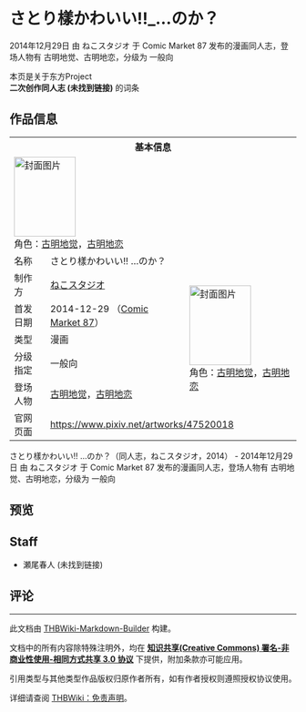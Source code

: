 # さとり樣かわいい!!_…のか？

<!-- source html: G:\repos\THBWiki-Markdown-Builder\THBWikiMarkdown\Temp\main\4\46\ns0%3A%E3%81%95%E3%81%A8%E3%82%8A%E6%A8%A3%E3%81%8B%E3%82%8F%E3%81%84%E3%81%84%21%21_%E2%80%A6%E3%81%AE%E3%81%8B%EF%BC%9F.html -->

2014年12月29日 由 ねこスタジオ 于 Comic Market 87 发布的漫画同人志，登场人物有 古明地觉、古明地恋，分级为 一般向

本页是关于东方Project  
 **二次创作同人志 (未找到链接)** 的词条
## 作品信息

<table><tbody><tr><th colspan="3">基本信息</th></tr><tr><td class="cover-artwork-mobile" colspan="2"><a href="./文件-さとり樣かわいい!!_…のか？封面.jpg.md" class="image" title="封面图片"><img alt="封面图片" src="https://upload.thwiki.cc/thumb/a/a8/%E3%81%95%E3%81%A8%E3%82%8A%E6%A8%A3%E3%81%8B%E3%82%8F%E3%81%84%E3%81%84%21%21_%E2%80%A6%E3%81%AE%E3%81%8B%EF%BC%9F%E5%B0%81%E9%9D%A2.jpg/108px-%E3%81%95%E3%81%A8%E3%82%8A%E6%A8%A3%E3%81%8B%E3%82%8F%E3%81%84%E3%81%84%21%21_%E2%80%A6%E3%81%AE%E3%81%8B%EF%BC%9F%E5%B0%81%E9%9D%A2.jpg" decoding="async" loading="lazy" width="108" height="140" srcset="https://upload.thwiki.cc/thumb/a/a8/%E3%81%95%E3%81%A8%E3%82%8A%E6%A8%A3%E3%81%8B%E3%82%8F%E3%81%84%E3%81%84%21%21_%E2%80%A6%E3%81%AE%E3%81%8B%EF%BC%9F%E5%B0%81%E9%9D%A2.jpg/163px-%E3%81%95%E3%81%A8%E3%82%8A%E6%A8%A3%E3%81%8B%E3%82%8F%E3%81%84%E3%81%84%21%21_%E2%80%A6%E3%81%AE%E3%81%8B%EF%BC%9F%E5%B0%81%E9%9D%A2.jpg 1.5x, https://upload.thwiki.cc/thumb/a/a8/%E3%81%95%E3%81%A8%E3%82%8A%E6%A8%A3%E3%81%8B%E3%82%8F%E3%81%84%E3%81%84%21%21_%E2%80%A6%E3%81%AE%E3%81%8B%EF%BC%9F%E5%B0%81%E9%9D%A2.jpg/217px-%E3%81%95%E3%81%A8%E3%82%8A%E6%A8%A3%E3%81%8B%E3%82%8F%E3%81%84%E3%81%84%21%21_%E2%80%A6%E3%81%AE%E3%81%8B%EF%BC%9F%E5%B0%81%E9%9D%A2.jpg 2x" data-file-width="930" data-file-height="1200"></a><div class="cover-char">角色：<a href="./古明地觉.md" title="古明地觉">古明地觉</a>，<a href="./古明地恋.md" title="古明地恋">古明地恋</a></div></td>
</tr><tr><td class="label">名称</td><td colspan="2"> さとり樣かわいい!! …のか？ </td></tr><tr><td class="label">制作方</td><td><a href="./ねこスタジオ.md" title="ねこスタジオ">ねこスタジオ</a></td><td class="cover-artwork" rowspan="5" style="min-width:140px;"><a href="./文件-さとり樣かわいい!!_…のか？封面.jpg.md" class="image" title="封面图片"><img alt="封面图片" src="https://upload.thwiki.cc/thumb/a/a8/%E3%81%95%E3%81%A8%E3%82%8A%E6%A8%A3%E3%81%8B%E3%82%8F%E3%81%84%E3%81%84%21%21_%E2%80%A6%E3%81%AE%E3%81%8B%EF%BC%9F%E5%B0%81%E9%9D%A2.jpg/108px-%E3%81%95%E3%81%A8%E3%82%8A%E6%A8%A3%E3%81%8B%E3%82%8F%E3%81%84%E3%81%84%21%21_%E2%80%A6%E3%81%AE%E3%81%8B%EF%BC%9F%E5%B0%81%E9%9D%A2.jpg" decoding="async" loading="lazy" width="108" height="140" srcset="https://upload.thwiki.cc/thumb/a/a8/%E3%81%95%E3%81%A8%E3%82%8A%E6%A8%A3%E3%81%8B%E3%82%8F%E3%81%84%E3%81%84%21%21_%E2%80%A6%E3%81%AE%E3%81%8B%EF%BC%9F%E5%B0%81%E9%9D%A2.jpg/163px-%E3%81%95%E3%81%A8%E3%82%8A%E6%A8%A3%E3%81%8B%E3%82%8F%E3%81%84%E3%81%84%21%21_%E2%80%A6%E3%81%AE%E3%81%8B%EF%BC%9F%E5%B0%81%E9%9D%A2.jpg 1.5x, https://upload.thwiki.cc/thumb/a/a8/%E3%81%95%E3%81%A8%E3%82%8A%E6%A8%A3%E3%81%8B%E3%82%8F%E3%81%84%E3%81%84%21%21_%E2%80%A6%E3%81%AE%E3%81%8B%EF%BC%9F%E5%B0%81%E9%9D%A2.jpg/217px-%E3%81%95%E3%81%A8%E3%82%8A%E6%A8%A3%E3%81%8B%E3%82%8F%E3%81%84%E3%81%84%21%21_%E2%80%A6%E3%81%AE%E3%81%8B%EF%BC%9F%E5%B0%81%E9%9D%A2.jpg 2x" data-file-width="930" data-file-height="1200"></a><div class="cover-char">角色：<a href="./古明地觉.md" title="古明地觉">古明地觉</a>，<a href="./古明地恋.md" title="古明地恋">古明地恋</a></div></td>
</tr><tr><td class="label">首发日期</td><td>2014-12-29&#160;（<a href="/展会作品列表?e=Comic+Market%2387">Comic Market 87</a>）</td></tr><tr><td class="label">类型</td><td>漫画</td></tr><tr><td class="label">分级指定</td><td>一般向</td></tr><tr><td class="label">登场人物</td><td><a href="./古明地觉.md" title="古明地觉">古明地觉</a>，<a href="./古明地恋.md" title="古明地恋">古明地恋</a></td></tr>
<tr><td class="label">官网页面</td><td colspan="2"><a rel="nofollow" class="external free" href="https://www.pixiv.net/artworks/47520018">https://www.pixiv.net/artworks/47520018</a></td></tr></tbody></table>

さとり樣かわいい!! …のか？（同人志，ねこスタジオ，2014） - 2014年12月29日 由 ねこスタジオ 于 Comic Market 87 发布的漫画同人志，登场人物有 古明地觉、古明地恋，分级为 一般向
## 预览
## Staff
- 瀬尾春人 (未找到链接)

## 评论




---

此文档由 [THBWiki-Markdown-Builder](https://github.com/Delsin-Yu/THBWiki-Markdown-Builder) 构建。

文档中的所有内容除特殊注明外，均在 [**知识共享(Creative Commons) 署名-非商业性使用-相同方式共享 3.0 协议**](https://creativecommons.org/licenses/by-sa/3.0/deed.zh-hans) 下提供，附加条款亦可能应用。

引用类型与其他类型作品版权归原作者所有，如有作者授权则遵照授权协议使用。

详细请查阅 [THBWiki：免责声明](https://thbwiki.cc/THBWiki:%E5%85%8D%E8%B4%A3%E5%A3%B0%E6%98%8E)。


